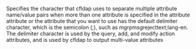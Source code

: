 Specifies the character that cfldap uses to separate multiple attribute name/value pairs when more than one attribute is specified in the attribute attribute or the attribute that you want to use has the default delimiter character, which is the semicolon (;), such as mgrpmsgrejecttext;lang-en. The delimiter character is used by the query, add, and
modify action attributes, and is used by cfldap to output multi-value attributes